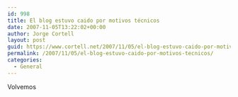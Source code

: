 ```yaml
---
id: 998
title: El blog estuvo caido por motivos técnicos
date: 2007-11-05T13:22:02+00:00
author: Jorge Cortell
layout: post
guid: https://www.cortell.net/2007/11/05/el-blog-estuvo-caido-por-motivos-tecnicos/
permalink: /2007/11/05/el-blog-estuvo-caido-por-motivos-tecnicos/
categories:
  - General
---
```

Volvemos